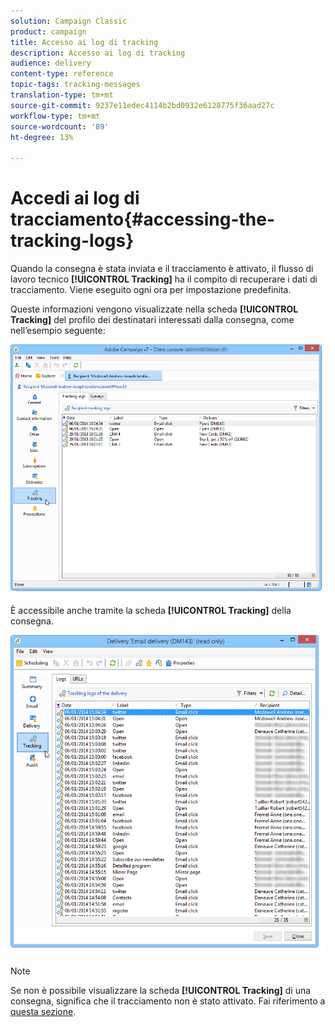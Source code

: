 ```yaml
---
solution: Campaign Classic
product: campaign
title: Accesso ai log di tracking
description: Accesso ai log di tracking
audience: delivery
content-type: reference
topic-tags: tracking-messages
translation-type: tm+mt
source-git-commit: 9237e11edec4114b2bd0932e6128775f36aad27c
workflow-type: tm+mt
source-wordcount: '89'
ht-degree: 13%

---
```



# Accedi ai log di tracciamento{#accessing-the-tracking-logs}

Quando la consegna è stata inviata e il tracciamento è attivato, il flusso di lavoro tecnico **[!UICONTROL Tracking]** ha il compito di recuperare i dati di tracciamento. Viene eseguito ogni ora per impostazione predefinita.

Queste informazioni vengono visualizzate nella scheda **[!UICONTROL Tracking]** del profilo dei destinatari interessati dalla consegna, come nell’esempio seguente:

![](assets/s_ncs_user_select_tracking_tab_from_recipient.png)

È accessibile anche tramite la scheda **[!UICONTROL Tracking]** della consegna.

![](assets/s_ncs_user_select_tracking_tab_from_del.png)

>[!NOTE]
>
>Se non è possibile visualizzare la scheda **[!UICONTROL Tracking]** di una consegna, significa che il tracciamento non è stato attivato. Fai riferimento a [questa sezione](../../delivery/using/how-to-configure-tracked-links.md).
